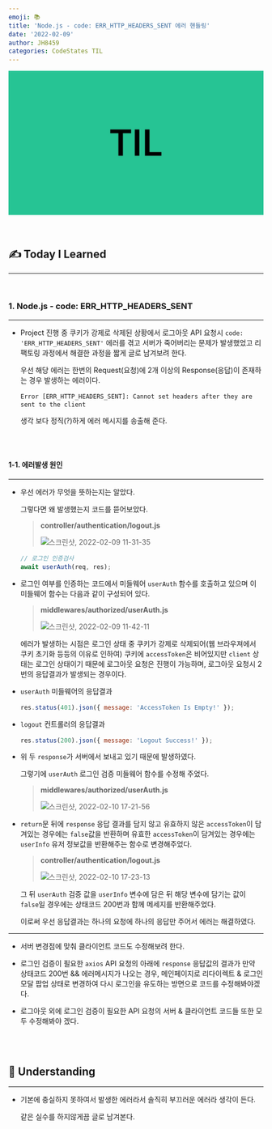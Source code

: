 ```yaml
---
emoji: 📚
title: 'Node.js - code: ERR_HTTP_HEADERS_SENT 에러 핸들링'
date: '2022-02-09'
author: JH8459
categories: CodeStates TIL
---
```


![github-blog.png](../../assets/common/TIL.jpeg)

<br>

## ✍️ **T**oday **I** **L**earned

---

<br>

### 1. Node.js - code: ERR_HTTP_HEADERS_SENT

---

- Project 진행 중 쿠키가 강제로 삭제된 상황에서 로그아웃 API 요청시 `code: 'ERR_HTTP_HEADERS_SENT'` 에러를 겪고 서버가 죽어버리는 문제가 발생했었고 리팩토링 과정에서 해결한 과정을 짧게 글로 남겨보려 한다.

  우선 해당 에러는 한번의 Request(요청)에 2개 이상의 Response(응답)이 존재하는 경우 발생하는 에러이다.

  ```
  Error [ERR_HTTP_HEADERS_SENT]: Cannot set headers after they are sent to the client
  ```

  생각 보다 정직(?)하게 에러 메시지를 송출해 준다.

<br>
<br>

#### 1-1. 에러발생 원인

---

- 우선 에러가 무엇을 뜻하는지는 알았다.

  그렇다면 왜 발생했는지 코드를 뜯어보았다.

  > **controller/authentication/logout.js**
  >
  > ![스크린샷, 2022-02-09 11-31-35](https://user-images.githubusercontent.com/83164003/153110704-f562c05e-890a-4512-a358-f2cc3e431102.png)

  ```js
  // 로그인 인증검사
  await userAuth(req, res);
  ```

- 로그인 여부를 인증하는 코드에서 미들웨어 `userAuth` 함수를 호출하고 있으며 이 미들웨어 함수는 다음과 같이 구성되어 있다.

  > **middlewares/authorized/userAuth.js**
  >
  > ![스크린샷, 2022-02-09 11-42-11](https://user-images.githubusercontent.com/83164003/153112382-26f6e9dd-73c9-487e-bfa3-76c388d160e9.png)

  에러가 발생하는 시점은 로그인 상태 중 쿠키가 강제로 삭제되어(웹 브라우져에서 쿠키 초기화 등등의 이유로 인하여) 쿠키에 `accessToken`은 비어있지만 `client` 상태는 로그인 상태이기 때문에 로그아웃 요청은 진행이 가능하며, 로그아웃 요청시 2번의 응답결과가 발생되는 경우이다.

- `userAuth` 미들웨어의 응답결과

  ```js
  res.status(401).json({ message: 'AccessToken Is Empty!' });
  ```

- `logout` 컨트롤러의 응답결과

  ```js
  res.status(200).json({ message: 'Logout Success!' });
  ```

- 위 두 `response`가 서버에서 보내고 있기 때문에 발생하였다.

  그렇기에 `userAuth` 로그인 검증 미들웨어 함수를 수정해 주었다.

  > **middlewares/authorized/userAuth.js**
  >
  > ![스크린샷, 2022-02-10 17-21-56](https://user-images.githubusercontent.com/83164003/153366836-2657fc2c-a046-4d42-9b68-9ee1b155e054.png)

- `return`문 뒤에 `response` 응답 결과를 담지 않고 유효하지 않은 `accessToken`이 담겨있는 경우에는 `false`값을 반환하며 유효한 `accessToken`이 담겨있는 경우에는 `userInfo` 유저 정보값을 반환해주는 함수로 변경해주었다.

  > **controller/authentication/logout.js**
  >
  > ![스크린샷, 2022-02-10 17-23-13](https://user-images.githubusercontent.com/83164003/153367164-a5686917-ab22-498f-9dce-81e6542afd04.png)

  그 뒤 `userAuth` 검증 값을 `userInfo` 변수에 담은 뒤 해당 변수에 담기는 값이 `false`일 경우에는 상태코드 200번과 함께 메세지를 반환해주었다.

  이로써 우선 응답결과는 하나의 요청에 하나의 응답만 주어서 에러는 해결하였다.

---

- 서버 변경점에 맞춰 클라이언트 코드도 수정해보려 한다.

- 로그인 검증이 필요한 `axios` API 요청의 아래에 `response` 응답값의 결과가 만약 상태코드 200번 && 에러메시지가 나오는 경우, 메인페이지로 리다이렉트 & 로그인 모달 팝업 상태로 변경하여 다시 로그인을 유도하는 방면으로 코드를 수정해봐야겠다.

- 로그아웃 외에 로그인 검증이 필요한 API 요청의 서버 & 클라이언트 코드들 또한 모두 수정해봐야 겠다.

  <br>
  <br>

## 🤔 Understanding

---

- 기본에 충실하지 못하여서 발생한 에러라서 솔직히 부끄러운 에러라 생각이 든다.

  같은 실수를 하지않게끔 글로 남겨본다.

<br>
<br>

```toc

```
